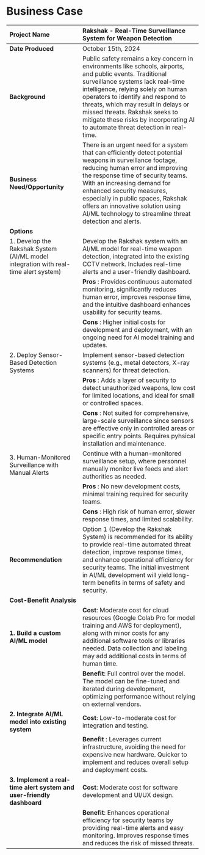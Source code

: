 # Business Case

| **Project Name** | Rakshak - Real-Time Surveillance System for Weapon Detection |
| :--- | :--- |
 **Date Produced**     | October 15th, 2024  |
| **Background**        | Public safety remains a key concern in environments like schools, airports, and public events. Traditional surveillance systems lack real-time intelligence, relying solely on human operators to identify and respond to threats, which may result in delays or missed threats. Rakshak seeks to mitigate these risks by incorporating AI to automate threat detection in real-time. |
| **Business Need/Opportunity** | There is an urgent need for a system that can efficiently detect potential weapons in surveillance footage, reducing human error and improving the response time of security teams. With an increasing demand for enhanced security measures, especially in public spaces, Rakshak offers an innovative solution using AI/ML technology to streamline threat detection and alerts. |
| **Options**           | |
| 1. Develop the Rakshak System (AI/ML model integration with real-time alert system) | Develop the Rakshak system with an AI/ML model for real-time weapon detection, integrated into the existing CCTV network. Includes real-time alerts and a user-friendly dashboard. |
|| **Pros** : Provides continuous automated monitoring, significantly reduces human error, improves response time, and the intuitive dashboard enhances usability for security teams. |
| | **Cons** : Higher initial costs for development and deployment, with an ongoing need for AI model training and updates. |
| 2. Deploy Sensor-Based Detection Systems | Implement sensor-based detection systems (e.g., metal detectors, X-ray scanners) for threat detection. |
| | **Pros** : Adds a layer of security to detect unauthorized weapons, low cost for limited locations, and ideal for small or controlled spaces. |
| | **Cons** : Not suited for comprehensive, large-scale surveillance since sensors are effective only in controlled areas or specific entry points. Requires pyhsical installation and maintenance. |
| 3. Human-Monitored Surveillance with Manual Alerts | Continue with a human-monitored surveillance setup, where personnel manually monitor live feeds and alert authorities as needed. |
|| **Pros** : No new development costs, minimal training required for security teams. |
| | **Cons** : High risk of human error, slower response times, and limited scalability. |
| **Recommendation** | Option 1 (Develop the Rakshak System) is recommended for its ability to provide real-time automated threat detection, improve response times, and enhance operational efficiency for security teams. The initial investment in AI/ML development will yield long-term benefits in terms of safety and security. |
| **Cost-Benefit Analysis** |  |
| **1. Build a custom AI/ML model** | **Cost**: Moderate cost for cloud resources (Google Colab Pro for model training and AWS for deployment), along with minor costs for any additional software tools or libraries needed. Data collection and labeling may add additional costs in terms of human time. | 
| | **Benefit**: Full control over the model. The model can be fine-tuned and iterated during development, optimizing performance without relying on external vendors. |
| **2. Integrate AI/ML model into existing system** | **Cost**: Low-to-moderate cost for integration and testing.  |
| | **Benefit** : Leverages current infrastructure, avoiding the need for expensive new hardware. Quicker to implement and reduces overall setup and deployment costs. |
| **3. Implement a real-time alert system and user-friendly dashboard** | **Cost**: Moderate cost for software development and UI/UX design. |
| | **Benefit**: Enhances operational efficiency for security teams by providing real-time alerts and easy monitoring. Improves response times and reduces the risk of missed threats.|